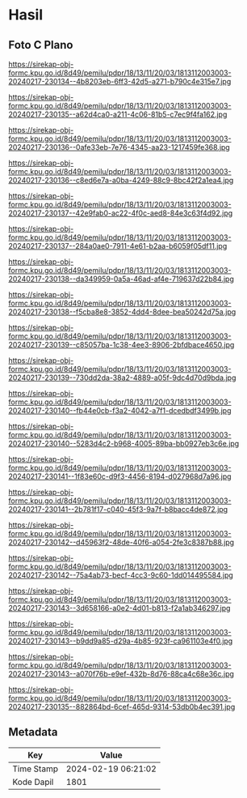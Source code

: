 # Hasil

## Foto C Plano

https://sirekap-obj-formc.kpu.go.id/8d49/pemilu/pdpr/18/13/11/20/03/1813112003003-20240217-230134--4b8203eb-6ff3-42d5-a271-b790c4e315e7.jpg

https://sirekap-obj-formc.kpu.go.id/8d49/pemilu/pdpr/18/13/11/20/03/1813112003003-20240217-230135--a62d4ca0-a211-4c06-81b5-c7ec9f4fa162.jpg

https://sirekap-obj-formc.kpu.go.id/8d49/pemilu/pdpr/18/13/11/20/03/1813112003003-20240217-230136--0afe33eb-7e76-4345-aa23-1217459fe368.jpg

https://sirekap-obj-formc.kpu.go.id/8d49/pemilu/pdpr/18/13/11/20/03/1813112003003-20240217-230136--c8ed6e7a-a0ba-4249-88c9-8bc42f2a1ea4.jpg

https://sirekap-obj-formc.kpu.go.id/8d49/pemilu/pdpr/18/13/11/20/03/1813112003003-20240217-230137--42e9fab0-ac22-4f0c-aed8-84e3c63f4d92.jpg

https://sirekap-obj-formc.kpu.go.id/8d49/pemilu/pdpr/18/13/11/20/03/1813112003003-20240217-230137--284a0ae0-7911-4e61-b2aa-b6059f05df11.jpg

https://sirekap-obj-formc.kpu.go.id/8d49/pemilu/pdpr/18/13/11/20/03/1813112003003-20240217-230138--da349959-0a5a-46ad-af4e-719637d22b84.jpg

https://sirekap-obj-formc.kpu.go.id/8d49/pemilu/pdpr/18/13/11/20/03/1813112003003-20240217-230138--f5cba8e8-3852-4dd4-8dee-bea50242d75a.jpg

https://sirekap-obj-formc.kpu.go.id/8d49/pemilu/pdpr/18/13/11/20/03/1813112003003-20240217-230139--c85057ba-1c38-4ee3-8906-2bfdbace4650.jpg

https://sirekap-obj-formc.kpu.go.id/8d49/pemilu/pdpr/18/13/11/20/03/1813112003003-20240217-230139--730dd2da-38a2-4889-a05f-9dc4d70d9bda.jpg

https://sirekap-obj-formc.kpu.go.id/8d49/pemilu/pdpr/18/13/11/20/03/1813112003003-20240217-230140--fb44e0cb-f3a2-4042-a7f1-dcedbdf3499b.jpg

https://sirekap-obj-formc.kpu.go.id/8d49/pemilu/pdpr/18/13/11/20/03/1813112003003-20240217-230140--5283d4c2-b968-4005-89ba-bb0927eb3c6e.jpg

https://sirekap-obj-formc.kpu.go.id/8d49/pemilu/pdpr/18/13/11/20/03/1813112003003-20240217-230141--1f83e60c-d9f3-4456-8194-d027968d7a96.jpg

https://sirekap-obj-formc.kpu.go.id/8d49/pemilu/pdpr/18/13/11/20/03/1813112003003-20240217-230141--2b781f17-c040-45f3-9a7f-b8bacc4de872.jpg

https://sirekap-obj-formc.kpu.go.id/8d49/pemilu/pdpr/18/13/11/20/03/1813112003003-20240217-230142--d45963f2-48de-40f6-a054-2fe3c8387b88.jpg

https://sirekap-obj-formc.kpu.go.id/8d49/pemilu/pdpr/18/13/11/20/03/1813112003003-20240217-230142--75a4ab73-becf-4cc3-9c60-1dd014495584.jpg

https://sirekap-obj-formc.kpu.go.id/8d49/pemilu/pdpr/18/13/11/20/03/1813112003003-20240217-230143--3d658166-a0e2-4d01-b813-f2a1ab346297.jpg

https://sirekap-obj-formc.kpu.go.id/8d49/pemilu/pdpr/18/13/11/20/03/1813112003003-20240217-230143--b9dd9a85-d29a-4b85-923f-ca961103e4f0.jpg

https://sirekap-obj-formc.kpu.go.id/8d49/pemilu/pdpr/18/13/11/20/03/1813112003003-20240217-230143--a070f76b-e9ef-432b-8d76-88ca4c68e36c.jpg

https://sirekap-obj-formc.kpu.go.id/8d49/pemilu/pdpr/18/13/11/20/03/1813112003003-20240217-230135--882864bd-6cef-465d-9314-53db0b4ec391.jpg


## Metadata

| Key        | Value               |
| ---------- | ------------------- |
| Time Stamp | 2024-02-19 06:21:02 |
| Kode Dapil | 1801                |



